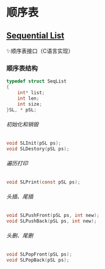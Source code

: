 # 顺序表
## [Sequential List](https://github.com/AkashiNeko/DataStructure/tree/main/Sequential_List)

✨顺序表接口（C语言实现）

### 顺序表结构
~~~c
typedef struct SeqList
{
    int* list;
    int len;
    int size;
}SL, * pSL;
~~~

###### 初始化和销毁
~~~c
void SLInit(pSL ps);
void SLDestory(pSL ps);
~~~

###### 遍历打印
~~~c
void SLPrint(const pSL ps);
~~~

###### 头插、尾插
~~~c
void SLPushFront(pSL ps, int new);
void SLPushBack(pSL ps, int new);
~~~

###### 头删、尾删
~~~c
void SLPopFront(pSL ps);
void SLPopBack(pSL ps);
~~~